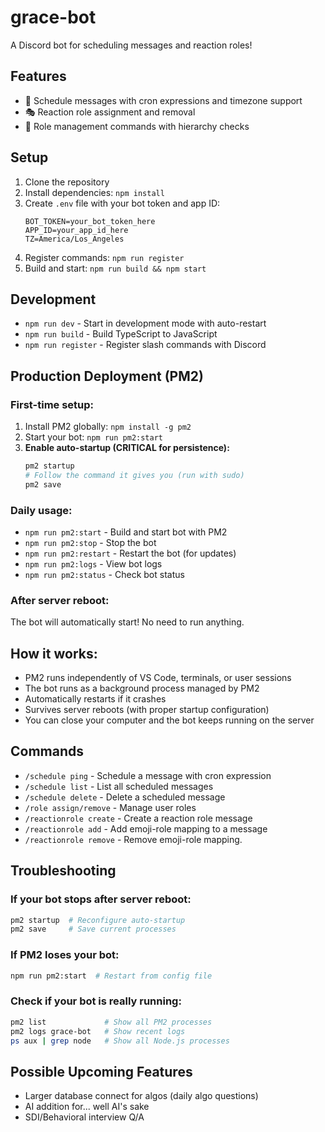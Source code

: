 # grace-bot
A Discord bot for scheduling messages and reaction roles!

## Features
- 📅 Schedule messages with cron expressions and timezone support
- 🎭 Reaction role assignment and removal
- 👑 Role management commands with hierarchy checks

## Setup
1. Clone the repository
2. Install dependencies: `npm install`
3. Create `.env` file with your bot token and app ID:
   ```
   BOT_TOKEN=your_bot_token_here
   APP_ID=your_app_id_here
   TZ=America/Los_Angeles
   ```
4. Register commands: `npm run register`
5. Build and start: `npm run build && npm start`

## Development
- `npm run dev` - Start in development mode with auto-restart
- `npm run build` - Build TypeScript to JavaScript
- `npm run register` - Register slash commands with Discord

## Production Deployment (PM2)

### First-time setup:
1. Install PM2 globally: `npm install -g pm2`
2. Start your bot: `npm run pm2:start`
3. **Enable auto-startup (CRITICAL for persistence):**
   ```bash
   pm2 startup
   # Follow the command it gives you (run with sudo)
   pm2 save
   ```

### Daily usage:
- `npm run pm2:start` - Build and start bot with PM2
- `npm run pm2:stop` - Stop the bot
- `npm run pm2:restart` - Restart the bot (for updates)
- `npm run pm2:logs` - View bot logs
- `npm run pm2:status` - Check bot status

### After server reboot:
The bot will automatically start! No need to run anything.

## How it works:
- PM2 runs independently of VS Code, terminals, or user sessions
- The bot runs as a background process managed by PM2
- Automatically restarts if it crashes
- Survives server reboots (with proper startup configuration)
- You can close your computer and the bot keeps running on the server

## Commands
- `/schedule ping` - Schedule a message with cron expression
- `/schedule list` - List all scheduled messages
- `/schedule delete` - Delete a scheduled message
- `/role assign/remove` - Manage user roles
- `/reactionrole create` - Create a reaction role message
- `/reactionrole add` - Add emoji-role mapping to a message
- `/reactionrole remove` - Remove emoji-role mapping.

## Troubleshooting

### If your bot stops after server reboot:
```bash
pm2 startup  # Reconfigure auto-startup
pm2 save     # Save current processes
```

### If PM2 loses your bot:
```bash
npm run pm2:start  # Restart from config file
```

### Check if your bot is really running:
```bash
pm2 list             # Show all PM2 processes
pm2 logs grace-bot   # Show recent logs
ps aux | grep node   # Show all Node.js processes
```

## Possible Upcoming Features
- Larger database connect for algos (daily algo questions)
- AI addition for... well AI's sake
- SDI/Behavioral interview Q/A